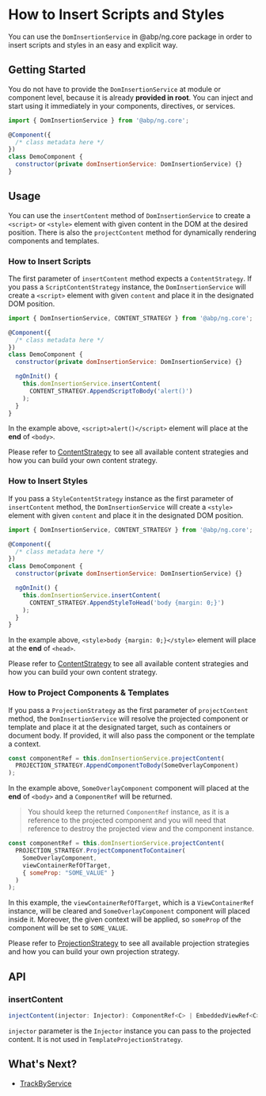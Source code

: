 # How to Insert Scripts and Styles

You can use the `DomInsertionService` in @abp/ng.core package in order to insert scripts and styles in an easy and explicit way.

## Getting Started

You do not have to provide the `DomInsertionService` at module or component level, because it is already **provided in root**. You can inject and start using it immediately in your components, directives, or services.

```js
import { DomInsertionService } from '@abp/ng.core';

@Component({
  /* class metadata here */
})
class DemoComponent {
  constructor(private domInsertionService: DomInsertionService) {}
}
```

## Usage

You can use the `insertContent` method of `DomInsertionService` to create a `<script>` or `<style>` element with given content in the DOM at the desired position. There is also the `projectContent` method for dynamically rendering components and templates.

### How to Insert Scripts

The first parameter of `insertContent` method expects a `ContentStrategy`. If you pass a `ScriptContentStrategy` instance, the `DomInsertionService` will create a `<script>` element with given `content` and place it in the designated DOM position.

```js
import { DomInsertionService, CONTENT_STRATEGY } from '@abp/ng.core';

@Component({
  /* class metadata here */
})
class DemoComponent {
  constructor(private domInsertionService: DomInsertionService) {}

  ngOnInit() {
    this.domInsertionService.insertContent(
      CONTENT_STRATEGY.AppendScriptToBody('alert()')
    );
  }
}
```

In the example above, `<script>alert()</script>` element will place at the **end** of `<body>`.

Please refer to [ContentStrategy](./Content-Strategy.md) to see all available content strategies and how you can build your own content strategy.

### How to Insert Styles

If you pass a `StyleContentStrategy` instance as the first parameter of `insertContent` method, the `DomInsertionService` will create a `<style>` element with given `content` and place it in the designated DOM position.

```js
import { DomInsertionService, CONTENT_STRATEGY } from '@abp/ng.core';

@Component({
  /* class metadata here */
})
class DemoComponent {
  constructor(private domInsertionService: DomInsertionService) {}

  ngOnInit() {
    this.domInsertionService.insertContent(
      CONTENT_STRATEGY.AppendStyleToHead('body {margin: 0;}')
    );
  }
}
```

In the example above, `<style>body {margin: 0;}</style>` element will place at the **end** of `<head>`.

Please refer to [ContentStrategy](./Content-Strategy.md) to see all available content strategies and how you can build your own content strategy.

### How to Project Components & Templates

If you pass a `ProjectionStrategy` as the first parameter of `projectContent` method, the `DomInsertionService` will resolve the projected component or template and place it at the designated target, such as containers or document body. If provided, it will also pass the component or the template a context.

```js
const componentRef = this.domInsertionService.projectContent(
  PROJECTION_STRATEGY.AppendComponentToBody(SomeOverlayComponent)
);
```

In the example above, `SomeOverlayComponent` component will placed at the **end** of `<body>` and a `ComponentRef` will be returned.

> You should keep the returned `ComponentRef` instance, as it is a reference to the projected component and you will need that reference to destroy the projected view and the component instance.

```js
const componentRef = this.domInsertionService.projectContent(
  PROJECTION_STRATEGY.ProjectComponentToContainer(
    SomeOverlayComponent,
    viewContainerRefOfTarget,
    { someProp: "SOME_VALUE" }
  )
);
```

In this example, the `viewContainerRefOfTarget`, which is a `ViewContainerRef` instance, will be cleared and `SomeOverlayComponent` component will placed inside it. Moreover, the given context will be applied, so `someProp` of the component will be set to `SOME_VALUE`.

Please refer to [ProjectionStrategy](./Projection-Strategy.md) to see all available projection strategies and how you can build your own projection strategy.

## API

### insertContent

```js
injectContent(injector: Injector): ComponentRef<C> | EmbeddedViewRef<C>
```

`injector` parameter is the `Injector` instance you can pass to the projected content. It is not used in `TemplateProjectionStrategy`.


## What's Next?

- [TrackByService](./Track-By-Service.md)
